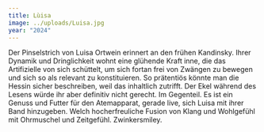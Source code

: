 ```yaml
---
title: Lùisa
image: ../uploads/Luisa.jpg
year: "2024"
---
```

Der Pinselstrich von Luisa Ortwein erinnert an den frühen Kandinsky. Ihrer Dynamik und Dringlichkeit wohnt eine glühende Kraft inne, die das Artifizielle von sich schüttelt, um sich fortan frei von Zwängen zu bewegen und sich so als relevant zu konstituieren. So prätentiös könnte man die Hessin sicher beschreiben, weil das inhaltlich zutrifft. Der Ekel während des Lesens würde ihr aber definitiv nicht gerecht. Im Gegenteil. Es ist ein Genuss und Futter für den Atemapparat, gerade live, sich Luisa mit ihrer Band hinzugeben. Welch hocherfreuliche Fusion von Klang und Wohlgefühl mit Ohrmuschel und Zeitgefühl. Zwinkersmiley.